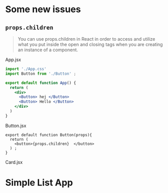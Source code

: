 
# Some new issues
## `props.children`

> You can use props.children in React in order to access and utilize what you put inside the open and closing tags when you are creating an instance of a component.
> 

App.jsx
```jsx
import './App.css'
import Button from './Button' ;

export default function App() {
  return (
    <div>
      <Button> hej </Button>
      <Button> Hello </Button>
    </div>
  )
}
```

Button.jsx
```
export default function Button(props){
  return (
    <button>{props.children}  </button>
  ) ;
}
```

Card.jsx



# Simple List App

